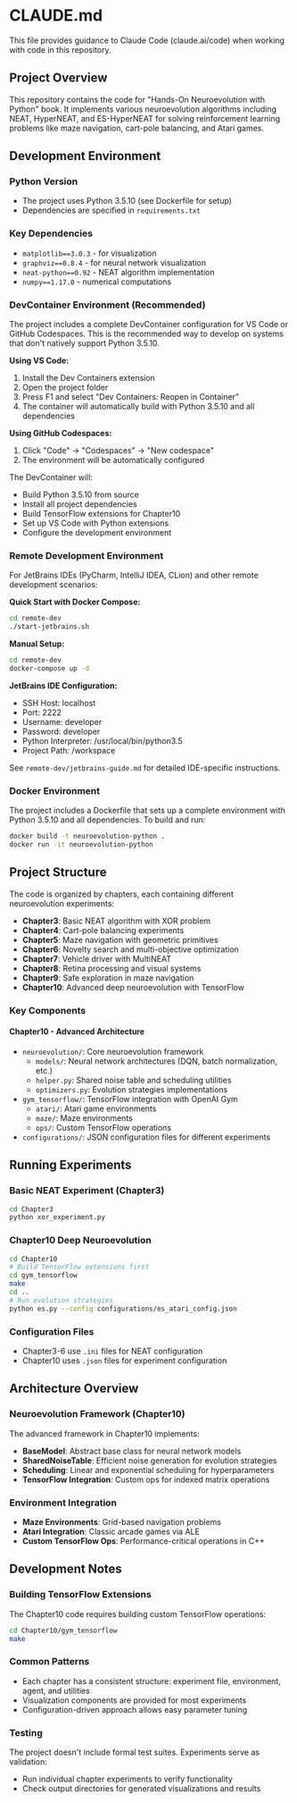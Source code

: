 # CLAUDE.md

This file provides guidance to Claude Code (claude.ai/code) when working with code in this repository.

## Project Overview

This repository contains the code for "Hands-On Neuroevolution with Python" book. It implements various neuroevolution algorithms including NEAT, HyperNEAT, and ES-HyperNEAT for solving reinforcement learning problems like maze navigation, cart-pole balancing, and Atari games.

## Development Environment

### Python Version
- The project uses Python 3.5.10 (see Dockerfile for setup)
- Dependencies are specified in `requirements.txt`

### Key Dependencies
- `matplotlib==3.0.3` - for visualization
- `graphviz==0.8.4` - for neural network visualization
- `neat-python==0.92` - NEAT algorithm implementation
- `numpy==1.17.0` - numerical computations

### DevContainer Environment (Recommended)
The project includes a complete DevContainer configuration for VS Code or GitHub Codespaces. This is the recommended way to develop on systems that don't natively support Python 3.5.10.

**Using VS Code:**
1. Install the Dev Containers extension
2. Open the project folder
3. Press F1 and select "Dev Containers: Reopen in Container"
4. The container will automatically build with Python 3.5.10 and all dependencies

**Using GitHub Codespaces:**
1. Click "Code" → "Codespaces" → "New codespace"
2. The environment will be automatically configured

The DevContainer will:
- Build Python 3.5.10 from source
- Install all project dependencies
- Build TensorFlow extensions for Chapter10
- Set up VS Code with Python extensions
- Configure the development environment

### Remote Development Environment
For JetBrains IDEs (PyCharm, IntelliJ IDEA, CLion) and other remote development scenarios:

**Quick Start with Docker Compose:**
```bash
cd remote-dev
./start-jetbrains.sh
```

**Manual Setup:**
```bash
cd remote-dev
docker-compose up -d
```

**JetBrains IDE Configuration:**
- SSH Host: localhost
- Port: 2222
- Username: developer
- Password: developer
- Python Interpreter: /usr/local/bin/python3.5
- Project Path: /workspace

See `remote-dev/jetbrains-guide.md` for detailed IDE-specific instructions.

### Docker Environment
The project includes a Dockerfile that sets up a complete environment with Python 3.5.10 and all dependencies. To build and run:

```bash
docker build -t neuroevolution-python .
docker run -it neuroevolution-python
```

## Project Structure

The code is organized by chapters, each containing different neuroevolution experiments:

- **Chapter3**: Basic NEAT algorithm with XOR problem
- **Chapter4**: Cart-pole balancing experiments
- **Chapter5**: Maze navigation with geometric primitives
- **Chapter6**: Novelty search and multi-objective optimization
- **Chapter7**: Vehicle driver with MultiNEAT
- **Chapter8**: Retina processing and visual systems
- **Chapter9**: Safe exploration in maze navigation
- **Chapter10**: Advanced deep neuroevolution with TensorFlow

### Key Components

#### Chapter10 - Advanced Architecture
- `neuroevolution/`: Core neuroevolution framework
  - `models/`: Neural network architectures (DQN, batch normalization, etc.)
  - `helper.py`: Shared noise table and scheduling utilities
  - `optimizers.py`: Evolution strategies implementations
- `gym_tensorflow/`: TensorFlow integration with OpenAI Gym
  - `atari/`: Atari game environments
  - `maze/`: Maze environments
  - `ops/`: Custom TensorFlow operations
- `configurations/`: JSON configuration files for different experiments

## Running Experiments

### Basic NEAT Experiment (Chapter3)
```bash
cd Chapter3
python xor_experiment.py
```

### Chapter10 Deep Neuroevolution
```bash
cd Chapter10
# Build TensorFlow extensions first
cd gym_tensorflow
make
cd ..
# Run evolution strategies
python es.py --config configurations/es_atari_config.json
```

### Configuration Files
- Chapter3-6 use `.ini` files for NEAT configuration
- Chapter10 uses `.json` files for experiment configuration

## Architecture Overview

### Neuroevolution Framework (Chapter10)
The advanced framework in Chapter10 implements:
- **BaseModel**: Abstract base class for neural network models
- **SharedNoiseTable**: Efficient noise generation for evolution strategies
- **Scheduling**: Linear and exponential scheduling for hyperparameters
- **TensorFlow Integration**: Custom ops for indexed matrix operations

### Environment Integration
- **Maze Environments**: Grid-based navigation problems
- **Atari Integration**: Classic arcade games via ALE
- **Custom TensorFlow Ops**: Performance-critical operations in C++

## Development Notes

### Building TensorFlow Extensions
The Chapter10 code requires building custom TensorFlow operations:
```bash
cd Chapter10/gym_tensorflow
make
```

### Common Patterns
- Each chapter has a consistent structure: experiment file, environment, agent, and utilities
- Visualization components are provided for most experiments
- Configuration-driven approach allows easy parameter tuning

### Testing
The project doesn't include formal test suites. Experiments serve as validation:
- Run individual chapter experiments to verify functionality
- Check output directories for generated visualizations and results